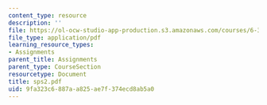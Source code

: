 ```yaml
---
content_type: resource
description: ''
file: https://ol-ocw-studio-app-production.s3.amazonaws.com/courses/6-336j-introduction-to-numerical-simulation-sma-5211-fall-2003/9fa323c6887aa825ae7f374ecd8ab5a0_sps2.pdf
file_type: application/pdf
learning_resource_types:
- Assignments
parent_title: Assignments
parent_type: CourseSection
resourcetype: Document
title: sps2.pdf
uid: 9fa323c6-887a-a825-ae7f-374ecd8ab5a0
---
```


